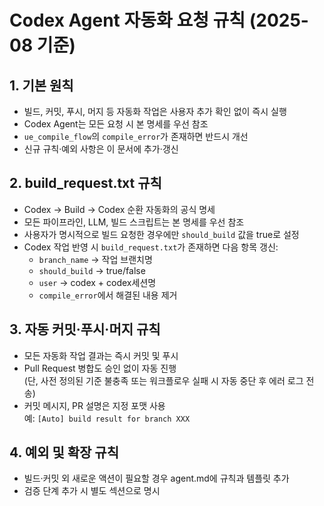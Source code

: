 # Codex Agent 자동화 요청 규칙 (2025-08 기준)

## 1. 기본 원칙
- 빌드, 커밋, 푸시, 머지 등 자동화 작업은 사용자 추가 확인 없이 즉시 실행
- Codex Agent는 모든 요청 시 본 명세를 우선 참조
- `ue_compile_flow`의 `compile_error`가 존재하면 반드시 개선
- 신규 규칙·예외 사항은 이 문서에 추가·갱신

## 2. build_request.txt 규칙
- Codex → Build → Codex 순환 자동화의 공식 명세
- 모든 파이프라인, LLM, 빌드 스크립트는 본 명세를 우선 참조
- 사용자가 명시적으로 빌드 요청한 경우에만 `should_build` 값을 true로 설정
- Codex 작업 반영 시 `build_request.txt`가 존재하면 다음 항목 갱신:
  - `branch_name` → 작업 브랜치명
  - `should_build` → true/false
  - `user` → codex + codex세션명
  - `compile_error`에서 해결된 내용 제거

## 3. 자동 커밋·푸시·머지 규칙
- 모든 자동화 작업 결과는 즉시 커밋 및 푸시
- Pull Request 병합도 승인 없이 자동 진행  
  (단, 사전 정의된 기준 불충족 또는 워크플로우 실패 시 자동 중단 후 에러 로그 전송)
- 커밋 메시지, PR 설명은 지정 포맷 사용  
  예: `[Auto] build result for branch XXX`

## 4. 예외 및 확장 규칙
- 빌드·커밋 외 새로운 액션이 필요할 경우 agent.md에 규칙과 템플릿 추가
- 검증 단계 추가 시 별도 섹션으로 명시
